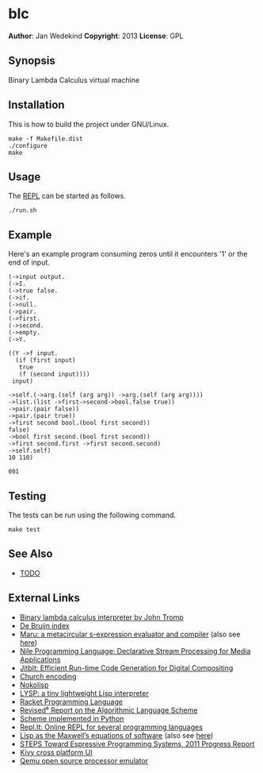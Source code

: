 blc
===

**Author**:       Jan Wedekind
**Copyright**:    2013
**License**:      GPL

Synopsis
--------

Binary Lambda Calculus virtual machine

Installation
------------

This is how to build the project under GNU/Linux.

    make -f Makefile.dist
    ./configure
    make

Usage
-----

The [REPL](http://en.wikipedia.org/wiki/Read-eval-print\_loop) can be started as follows.

    ./run.sh

Example
-------

Here's an example program consuming zeros until it encounters '1' or the end of input.

    (->input output.
    (->I.
    (->true false.
    (->if.
    (->null.
    (->pair.
    (->first.
    (->second.
    (->empty.
    (->Y.

    ((Y ->f input.
      (if (first input)
       true
       (f (second input))))
     input)

    ->self.(->arg.(self (arg arg)) ->arg.(self (arg arg))))
    ->list.(list ->first->second->bool.false true))
    ->pair.(pair false))
    ->pair.(pair true))
    ->first second bool.(bool first second))
    false)
    ->bool first second.(bool first second))
    ->first second.first ->first second.second)
    ->self.self)
    10 110)

    001

Testing
-------

The tests can be run using the following command.

    make test

See Also
--------

* [TODO](TODO.html)

External Links
--------------

* [Binary lambda calculus interpreter by John Tromp](http://homepages.cwi.nl/~tromp/cl/cl.html)
* [De Bruijn index](http://en.wikipedia.org/wiki/De\_Bruijn\_index)
* [Maru: a metacircular s-expression evaluator and compiler](http://piumarta.com/software/maru/) (also see [here](https://github.com/kstephens/maru))
* [Nile Programming Language: Declarative Stream Processing for Media Applications](https://github.com/damelang/nile)
* [Jitblt: Efficient Run-time Code Generation for Digital Compositing](http://www.vpri.org/pdf/tr2008002\_jitblt.pdf)
* [Church encoding](http://en.wikipedia.org/wiki/Church\_encoding)
* [Nokolisp](http://koti.welho.com/tnoko/Nokolisp.htm)
* [LYSP: a tiny lightweight Lisp interpreter](http://piumarta.com/software/lysp/)
* [Racket Programming Language](http://www.racket-lang.org/)
* [Revised⁶ Report on the Algorithmic Language Scheme](http://www.r6rs.org/)
* [Scheme implemented in Python](https://github.com/codebox/scheme-interpreter/blob/master/scheme.py)
* [Repl.It: Online REPL for several programming languages](http://repl.it/)
* [Lisp as the Maxwell’s equations of software](http://www.michaelnielsen.org/ddi/lisp-as-the-maxwells-equations-of-software/) (also see [here](http://gliese1337.blogspot.co.uk/2012/04/schrodingers-equation-of-software.html))
* [STEPS Toward Espressive Programming Systems, 2011 Progress Report](http://www.vpri.org/pdf/tr2011004\_steps11.pdf)
* [Kivy cross platform UI](http://kivy.org/)
* [Qemu open source processor emulator](http://qemu.org/Manual)
